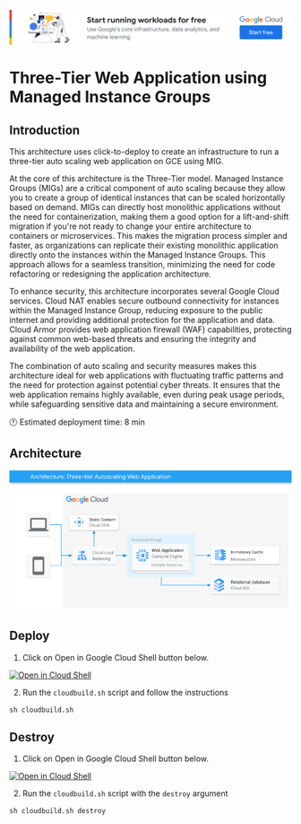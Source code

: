 [![banner](../banner.png)](https://cloud.google.com/?utm_source=github&utm_medium=referral&utm_campaign=GCP&utm_content=packages_repository_banner)

# Three-Tier Web Application using Managed Instance Groups

## Introduction

This architecture uses click-to-deploy to create an  infrastructure to run a three-tier auto scaling web application on GCE  using MIG.

At the core of this architecture is the Three-Tier model. Managed Instance Groups (MIGs) are a critical component of auto scaling because they allow you to create a group of identical instances that can be scaled horizontally based on demand. MIGs can directly host monolithic applications without the need for containerization, making them a good option for a lift-and-shift migration if you're not ready to change your entire architecture to containers or microservices. This makes the migration process simpler and faster, as organizations can replicate their existing monolithic application directly onto the instances within the Managed Instance Groups. This approach allows for a seamless transition, minimizing the need for code refactoring or redesigning the application architecture.

To enhance security, this architecture incorporates several Google Cloud services. Cloud NAT enables secure outbound connectivity for instances within the Managed Instance Group, reducing exposure to the public internet and providing additional protection for the application and data. Cloud Armor provides web application firewall (WAF) capabilities, protecting against common web-based threats and ensuring the integrity and availability of the web application.

The combination of auto scaling and security measures makes this architecture ideal for web applications with fluctuating traffic patterns and the need for protection against potential cyber threats. It ensures that the web application remains highly available, even during peak usage periods, while safeguarding sensitive data and maintaining a secure environment.

:clock1: Estimated deployment time: 8 min

## Architecture
![architecture](architecture.png)

## Deploy

1. Click on Open in Google Cloud Shell button below.
<a href="https://ssh.cloud.google.com/cloudshell/editor?cloudshell_git_repo=https://github.com/GoogleCloudPlatform/click-to-deploy-solutions&cloudshell_workspace=three-tier-app-gce" target="_new">
    <img alt="Open in Cloud Shell" src="https://gstatic.com/cloudssh/images/open-btn.svg">
</a>

2. Run the `cloudbuild.sh` script and follow the instructions
```
sh cloudbuild.sh
```

## Destroy
1. Click on Open in Google Cloud Shell button below.
<a href="https://ssh.cloud.google.com/cloudshell/editor?cloudshell_git_repo=https://github.com/GoogleCloudPlatform/click-to-deploy-solutions&cloudshell_workspace=three-tier-app-gce" target="_new">
    <img alt="Open in Cloud Shell" src="https://gstatic.com/cloudssh/images/open-btn.svg">
</a>

2. Run the `cloudbuild.sh` script with the `destroy` argument
```
sh cloudbuild.sh destroy
```
